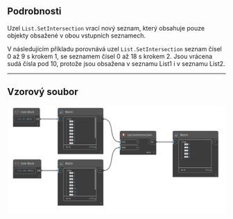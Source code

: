 ## Podrobnosti
Uzel `List.SetIntersection` vrací nový seznam, který obsahuje pouze objekty obsažené v obou vstupních seznamech.

V následujícím příkladu porovnává uzel `List.SetIntersection` seznam čísel 0 až 9 s krokem 1, se seznamem čísel 0 až 18 s krokem 2. Jsou vrácena sudá čísla pod 10, protože jsou obsažena v seznamu List1 i v seznamu List2.
___
## Vzorový soubor

![List.SetIntersection](./DSCore.List.SetIntersection_img.jpg)
